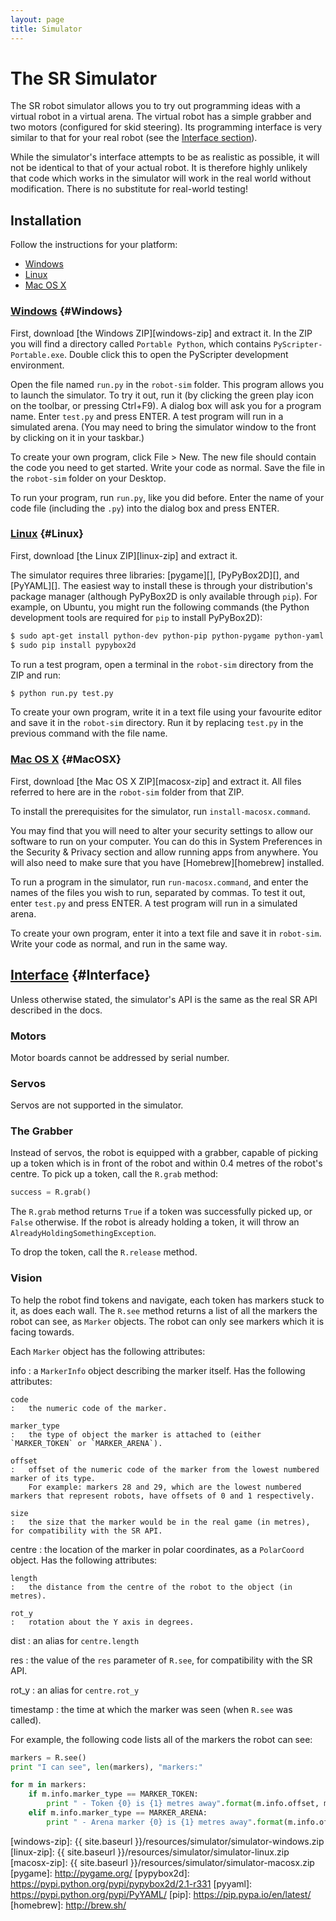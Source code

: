 ```yaml
---
layout: page
title: Simulator
---
```


The SR Simulator
================

The SR robot simulator allows you to try out programming ideas with a virtual robot in a virtual arena.
The virtual robot has a simple grabber and two motors (configured for skid steering).
Its programming interface is very similar to that for your real robot (see the [Interface section](#Interface)).

<div class="warning">
	While the simulator's interface attempts to be as realistic as possible, it will not be identical to that of your actual robot.
	It is therefore highly unlikely that code which works in the simulator will work in the real world without modification.
	There is no substitute for real-world testing!
</div>

Installation
------------

Follow the instructions for your platform:

* [Windows](#Windows)
* [Linux](#Linux)
* [Mac OS X](#MacOSX)

### [Windows](#Windows) {#Windows}

First, download [the Windows ZIP][windows-zip] and extract it.
In the ZIP you will find a directory called `Portable Python`, which contains `PyScripter-Portable.exe`. Double click this to open the PyScripter development environment.

Open the file named `run.py` in the `robot-sim` folder. This program allows you to launch the simulator.
To try it out, run it (by clicking the green play icon on the toolbar, or pressing Ctrl+F9).
A dialog box will ask you for a program name. Enter `test.py` and press ENTER.
A test program will run in a simulated arena.
(You may need to bring the simulator window to the front by clicking on it in your taskbar.)

To create your own program, click File > New. The new file should contain the
code you need to get started. Write your code as normal. Save the file in the
`robot-sim` folder on your Desktop.

To run your program, run `run.py`, like you did before. Enter the name of your
code file (including the `.py`) into the dialog box and press ENTER.

### [Linux](#Linux) {#Linux}

First, download [the Linux ZIP][linux-zip] and extract it.

The simulator requires three libraries: [pygame][], [PyPyBox2D][], and [PyYAML][].
The easiest way to install these is through your distribution's package manager (although PyPyBox2D is only available through `pip`).
For example, on Ubuntu, you might run the following commands (the Python development tools are required for `pip` to install PyPyBox2D):

~~~~~ bash
$ sudo apt-get install python-dev python-pip python-pygame python-yaml
$ sudo pip install pypybox2d
~~~~~

To run a test program, open a terminal in the `robot-sim` directory from the ZIP and run:

~~~~~ bash
$ python run.py test.py
~~~~~

To create your own program, write it in a text file using your favourite editor and save it in the `robot-sim` directory. Run it by replacing `test.py` in the previous command with the file name.

### [Mac OS X](#MacOSX) {#MacOSX}

First, download [the Mac OS X ZIP][macosx-zip] and extract it. All files referred to here are in the `robot-sim` folder from that ZIP.

To install the prerequisites for the simulator, run `install-macosx.command`.

You may find that you will need to alter your security settings to allow our software to run on your computer. You can do this in System Preferences in the Security & Privacy section and allow running apps from anywhere. You will also need to make sure that you have [Homebrew][homebrew] installed.

To run a program in the simulator, run `run-macosx.command`, and enter the names of the files you wish to run, separated by commas.
To test it out, enter `test.py` and press ENTER. A test program will run in a simulated arena.

To create your own program, enter it into a text file and save it in
`robot-sim`. Write your code as normal, and run in the same way.

[Interface](#Interface) {#Interface}
-----------

Unless otherwise stated, the simulator's API is the same as the real SR API described in the docs.

### Motors

Motor boards cannot be addressed by serial number.

### Servos

Servos are not supported in the simulator.

### The Grabber

Instead of servos, the robot is equipped with a grabber, capable of picking up a token which is in front of the robot and within 0.4 metres of the robot's centre. To pick up a token, call the `R.grab` method:

~~~~~ python
success = R.grab()
~~~~~

The `R.grab` method returns `True` if a token was successfully picked up, or `False` otherwise. If the robot is already holding a token, it will throw an `AlreadyHoldingSomethingException`.

To drop the token, call the `R.release` method.

### Vision

To help the robot find tokens and navigate, each token has markers stuck to it, as does each wall. The `R.see` method returns a list of all the markers the robot can see, as `Marker` objects. The robot can only see markers which it is facing towards.

Each `Marker` object has the following attributes:

info
:   a `MarkerInfo` object describing the marker itself. Has the following attributes:

    code
    :   the numeric code of the marker.

    marker_type
    :   the type of object the marker is attached to (either `MARKER_TOKEN` or `MARKER_ARENA`).

    offset
    :   offset of the numeric code of the marker from the lowest numbered marker of its type.
        For example: markers 28 and 29, which are the lowest numbered markers that represent robots, have offsets of 0 and 1 respectively.

    size
    :   the size that the marker would be in the real game (in metres), for compatibility with the SR API.

centre
:   the location of the marker in polar coordinates, as a `PolarCoord` object. Has the following attributes:

    length
    :   the distance from the centre of the robot to the object (in metres).

    rot_y
    :   rotation about the Y axis in degrees.

dist
:   an alias for `centre.length`

res
:   the value of the `res` parameter of `R.see`, for compatibility with the SR API.

rot_y
:   an alias for `centre.rot_y`

timestamp
:   the time at which the marker was seen (when `R.see` was called).

For example, the following code lists all of the markers the robot can see:

~~~~~ python
markers = R.see()
print "I can see", len(markers), "markers:"

for m in markers:
    if m.info.marker_type == MARKER_TOKEN:
        print " - Token {0} is {1} metres away".format(m.info.offset, m.dist)
    elif m.info.marker_type == MARKER_ARENA:
        print " - Arena marker {0} is {1} metres away".format(m.info.offset, m.dist)
~~~~~

[windows-zip]: {{ site.baseurl }}/resources/simulator/simulator-windows.zip
[linux-zip]: {{ site.baseurl }}/resources/simulator/simulator-linux.zip
[macosx-zip]: {{ site.baseurl }}/resources/simulator/simulator-macosx.zip
[pygame]: http://pygame.org/
[pypybox2d]: https://pypi.python.org/pypi/pypybox2d/2.1-r331
[pyyaml]: https://pypi.python.org/pypi/PyYAML/
[pip]: https://pip.pypa.io/en/latest/
[homebrew]: http://brew.sh/
